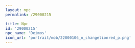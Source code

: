 ```yaml
---
layout: npc
permalink: /29000215

title: Npc
id: '29000215'
npc_name: 'Deimos'
icon_url: 'portrait/mob/22000106_n_changelionred_p.png'
---
```

